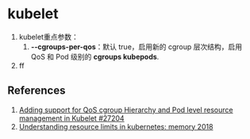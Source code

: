 # kubelet
1. kubelet重点参数：
   1. **--cgroups-per-qos**：默认 true，启用新的 cgroup 层次结构，启用 QoS 和 Pod 级别的 **cgroups kubepods**.
2. ff



## References
1. [Adding support for QoS cgroup Hierarchy and Pod level resource management in Kubelet #27204](https://github.com/kubernetes/kubernetes/issues/27204)
2. [Understanding resource limits in kubernetes: memory 2018](https://medium.com/@betz.mark/understanding-resource-limits-in-kubernetes-memory-6b41e9a955f9)